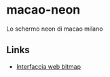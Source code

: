 macao-neon
==========

Lo schermo neon di macao milano


Links
-----

* [Interfaccia web bitmap](http://www-test.digitalmonkeys.it/torre/)
